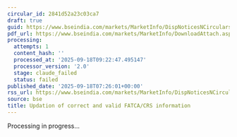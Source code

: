 ```yaml
---
circular_id: 2841d52a23c03ca7
draft: true
guid: https://www.bseindia.com/markets/MarketInfo/DispNoticesNCirculars.aspx?Noticeid={D9684FC3-6369-4A00-A152-0AFCFD64C9C8}&noticeno=20250918-2&dt=09/18/2025&icount=2&totcount=7&flag=0
pdf_url: https://www.bseindia.com/markets/MarketInfo/DownloadAttach.aspx?id=20250918-2&attachedId=db01b002-18e5-4a1f-86b5-485642b57212
processing:
  attempts: 1
  content_hash: ''
  processed_at: '2025-09-18T09:22:47.495147'
  processor_version: '2.0'
  stage: claude_failed
  status: failed
published_date: '2025-09-18T07:26:01+00:00'
rss_url: https://www.bseindia.com/markets/MarketInfo/DispNoticesNCirculars.aspx?Noticeid={D9684FC3-6369-4A00-A152-0AFCFD64C9C8}&noticeno=20250918-2&dt=09/18/2025&icount=2&totcount=7&flag=0
source: bse
title: Updation of correct and valid FATCA/CRS information
---
```


Processing in progress...